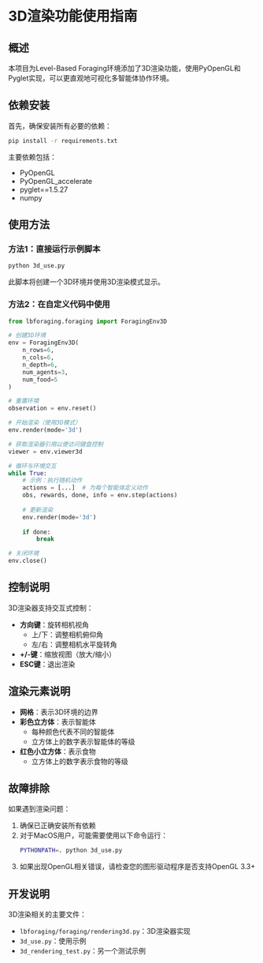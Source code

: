 # 3D渲染功能使用指南

## 概述

本项目为Level-Based Foraging环境添加了3D渲染功能，使用PyOpenGL和Pyglet实现，可以更直观地可视化多智能体协作环境。

## 依赖安装

首先，确保安装所有必要的依赖：

```bash
pip install -r requirements.txt
```

主要依赖包括：
- PyOpenGL
- PyOpenGL_accelerate
- pyglet==1.5.27
- numpy

## 使用方法

### 方法1：直接运行示例脚本

```bash
python 3d_use.py
```

此脚本将创建一个3D环境并使用3D渲染模式显示。

### 方法2：在自定义代码中使用

```python
from lbforaging.foraging import ForagingEnv3D

# 创建3D环境
env = ForagingEnv3D(
    n_rows=6,
    n_cols=6,
    n_depth=6,
    num_agents=3,
    num_food=5
)

# 重置环境
observation = env.reset()

# 开始渲染（使用3D模式）
env.render(mode='3d')

# 获取渲染器引用以便访问键盘控制
viewer = env.viewer3d

# 循环与环境交互
while True:
    # 示例：执行随机动作
    actions = [...]  # 为每个智能体定义动作
    obs, rewards, done, info = env.step(actions)
    
    # 更新渲染
    env.render(mode='3d')
    
    if done:
        break

# 关闭环境
env.close()
```

## 控制说明

3D渲染器支持交互式控制：

- **方向键**：旋转相机视角
  - 上/下：调整相机俯仰角
  - 左/右：调整相机水平旋转角
- **+/-键**：缩放视图（放大/缩小）
- **ESC键**：退出渲染

## 渲染元素说明

- **网格**：表示3D环境的边界
- **彩色立方体**：表示智能体
  - 每种颜色代表不同的智能体
  - 立方体上的数字表示智能体的等级
- **红色小立方体**：表示食物
  - 立方体上的数字表示食物的等级

## 故障排除

如果遇到渲染问题：

1. 确保已正确安装所有依赖
2. 对于MacOS用户，可能需要使用以下命令运行：
   ```bash
   PYTHONPATH=. python 3d_use.py
   ```
3. 如果出现OpenGL相关错误，请检查您的图形驱动程序是否支持OpenGL 3.3+

## 开发说明

3D渲染相关的主要文件：

- `lbforaging/foraging/rendering3d.py`：3D渲染器实现
- `3d_use.py`：使用示例
- `3d_rendering_test.py`：另一个测试示例 